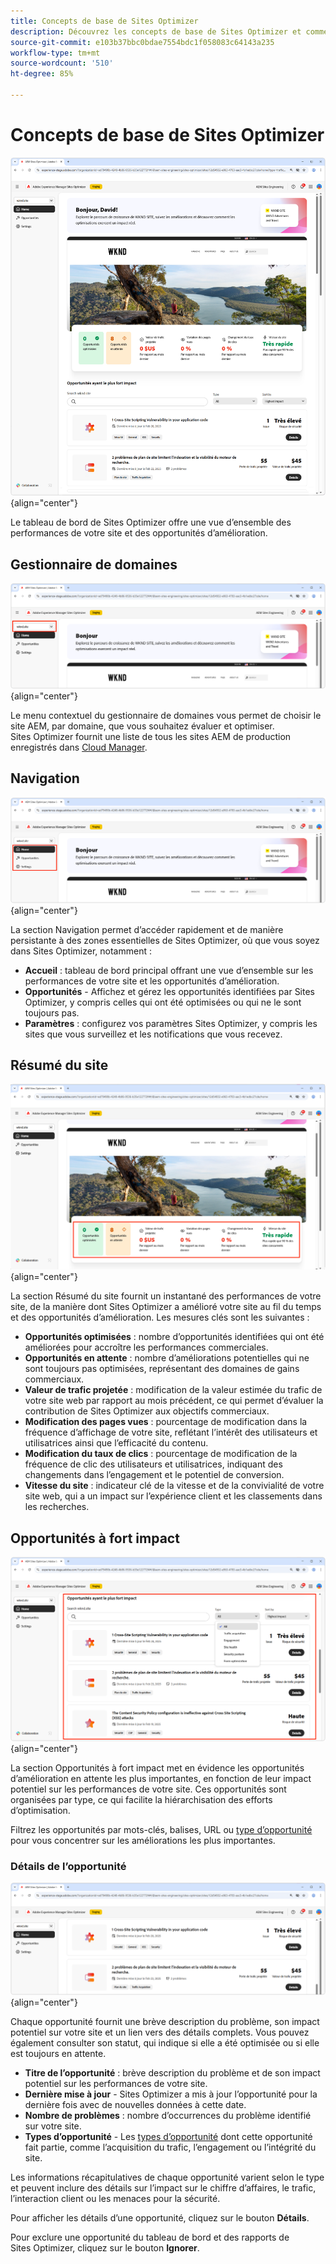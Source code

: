 ```yaml
---
title: Concepts de base de Sites Optimizer
description: Découvrez les concepts de base de Sites Optimizer et comment y naviguer.
source-git-commit: e103b37bbc0bdae7554bdc1f058083c64143a235
workflow-type: tm+mt
source-wordcount: '510'
ht-degree: 85%

---
```



# Concepts de base de Sites Optimizer

![Accueil de Sites Optimizer](./assets/basics/hero.png){align="center"}

Le tableau de bord de Sites Optimizer offre une vue d’ensemble des performances de votre site et des opportunités d’amélioration.

## Gestionnaire de domaines

![Gestionnaire de domaines de Sites Optimizer](./assets/basics/domain-manager.png){align="center"}

Le menu contextuel du gestionnaire de domaines vous permet de choisir le site AEM, par domaine, que vous souhaitez évaluer et optimiser. Sites Optimizer fournit une liste de tous les sites AEM de production enregistrés dans [Cloud Manager](https://experienceleague.adobe.com/fr/docs/experience-manager-cloud-service/content/implementing/using-cloud-manager/edge-delivery-sites/add-edge-delivery-site).

## Navigation

![Navigation dans Sites Optimizer](./assets/basics/navigation.png){align="center"}

La section Navigation permet d’accéder rapidement et de manière persistante à des zones essentielles de Sites Optimizer, où que vous soyez dans Sites Optimizer, notamment :

* **Accueil** : tableau de bord principal offrant une vue d’ensemble sur les performances de votre site et les opportunités d’amélioration.
* **Opportunités** - Affichez et gérez les opportunités identifiées par Sites Optimizer, y compris celles qui ont été optimisées ou qui ne le sont toujours pas.
* **Paramètres** : configurez vos paramètres Sites Optimizer, y compris les sites que vous surveillez et les notifications que vous recevez.

## Résumé du site

![Résumé du site de Sites Optimizer](./assets/basics/site-summary.png){align="center"}

La section Résumé du site fournit un instantané des performances de votre site, de la manière dont Sites Optimizer a amélioré votre site au fil du temps et des opportunités d’amélioration. Les mesures clés sont les suivantes :

* **Opportunités optimisées** : nombre d’opportunités identifiées qui ont été améliorées pour accroître les performances commerciales.
* **Opportunités en attente** : nombre d’améliorations potentielles qui ne sont toujours pas optimisées, représentant des domaines de gains commerciaux.
* **Valeur de trafic projetée** : modification de la valeur estimée du trafic de votre site web par rapport au mois précédent, ce qui permet d’évaluer la contribution de Sites Optimizer aux objectifs commerciaux.
* **Modification des pages vues** : pourcentage de modification dans la fréquence d’affichage de votre site, reflétant l’intérêt des utilisateurs et utilisatrices ainsi que l’efficacité du contenu.
* **Modification du taux de clics** : pourcentage de modification de la fréquence de clic des utilisateurs et utilisatrices, indiquant des changements dans l’engagement et le potentiel de conversion.
* **Vitesse du site** : indicateur clé de la vitesse et de la convivialité de votre site web, qui a un impact sur l’expérience client et les classements dans les recherches.

## Opportunités à fort impact

![Opportunités à fort impact de Sites Optimizer](./assets/basics/high-impact-opportunities.png){align="center"}

La section Opportunités à fort impact met en évidence les opportunités d’amélioration en attente les plus importantes, en fonction de leur impact potentiel sur les performances de votre site. Ces opportunités sont organisées par type, ce qui facilite la hiérarchisation des efforts d’optimisation.

Filtrez les opportunités par mots-clés, balises, URL ou [type d’opportunité](../opportunity-types/overview.md) pour vous concentrer sur les améliorations les plus importantes.


### Détails de l’opportunité

![Opportunité à fort impact de Sites Optimizer](./assets/basics/high-impact-opportunity-details.png){align="center"}

Chaque opportunité fournit une brève description du problème, son impact potentiel sur votre site et un lien vers des détails complets. Vous pouvez également consulter son statut, qui indique si elle a été optimisée ou si elle est toujours en attente.

* **Titre de l’opportunité** : brève description du problème et de son impact potentiel sur les performances de votre site.
* **Dernière mise à jour** - Sites Optimizer a mis à jour l’opportunité pour la dernière fois avec de nouvelles données à cette date.
* **Nombre de problèmes** : nombre d’occurrences du problème identifié sur votre site.
* **Types d’opportunité** - Les [types d’opportunité](../opportunity-types/overview.md) dont cette opportunité fait partie, comme l’acquisition du trafic, l’engagement ou l’intégrité du site.

Les informations récapitulatives de chaque opportunité varient selon le type et peuvent inclure des détails sur l’impact sur le chiffre d’affaires, le trafic, l’interaction client ou les menaces pour la sécurité.

Pour afficher les détails d’une opportunité, cliquez sur le bouton **Détails**.

Pour exclure une opportunité du tableau de bord et des rapports de Sites Optimizer, cliquez sur le bouton **Ignorer**.
